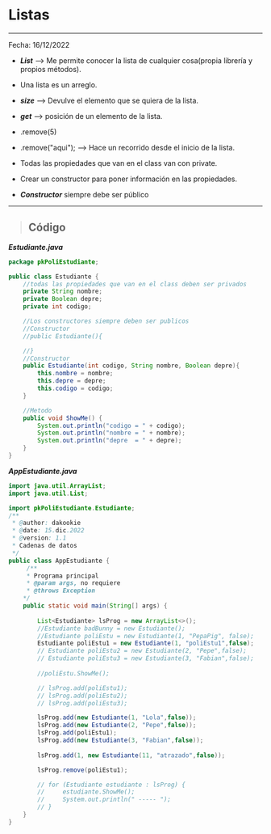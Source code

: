 # Listas

---
Fecha: 16/12/2022

+ ***List*** --> Me permite conocer la lista de cualquier cosa(propia librería y propios métodos).
+ Una lista es un arreglo.

+ ***size*** --> Devulve el elemento que se quiera de la lista.
+ ***get*** --> posición de un elemento de la lista.
+ .remove(5)
+ .remove("aqui"); --> Hace un recorrido desde el inicio de la lista.

+ Todas las propiedades que van en el class van con private.
+ Crear un constructor para poner información en las propiedades.
+ ***Constructor*** siempre debe ser público

---

> ## Código

***Estudiante.java***

```java
package pkPoliEstudiante;

public class Estudiante {
    //todas las propiedades que van en el class deben ser privados
    private String nombre;
    private Boolean depre;
    private int codigo;

    //Los constructores siempre deben ser publicos
    //Constructor
    //public Estudiante(){

    //}
    //Constructor
    public Estudiante(int codigo, String nombre, Boolean depre){
        this.nombre = nombre;
        this.depre = depre;
        this.codigo = codigo;
    }

    //Metodo
    public void ShowMe() {
        System.out.println("codigo = " + codigo);
        System.out.println("nombre = " + nombre);
        System.out.println("depre  = " + depre);
    }
}
```

***AppEstudiante.java***
```java
import java.util.ArrayList;
import java.util.List;

import pkPoliEstudiante.Estudiante;
/**
 * @author: dakookie
 * @date: 15.dic.2022
 * @version: 1.1
 * Cadenas de datos
 */
public class AppEstudiante {
     /**
     * Programa principal
     * @param args, no requiere
     * @throws Exception
    */
    public static void main(String[] args) {
       
        List<Estudiante> lsProg = new ArrayList<>();
        //Estudiante badBunny = new Estudiante();
        //Estudiante poliEstu = new Estudiante(1, "PepaPig", false);
        Estudiante poliEstu1 = new Estudiante(1, "poliEstu1",false);
        // Estudiante poliEstu2 = new Estudiante(2, "Pepe",false);
        // Estudiante poliEstu3 = new Estudiante(3, "Fabian",false);
        
        //poliEstu.ShowMe();

        // lsProg.add(poliEstu1);
        // lsProg.add(poliEstu2);
        // lsProg.add(poliEstu3);

        lsProg.add(new Estudiante(1, "Lola",false));
        lsProg.add(new Estudiante(2, "Pepe",false));
        lsProg.add(poliEstu1);
        lsProg.add(new Estudiante(3, "Fabian",false));
        
        lsProg.add(1, new Estudiante(11, "atrazado",false));

        lsProg.remove(poliEstu1);

        // for (Estudiante estudiante : lsProg) {
        //     estudiante.ShowMe();
        //     System.out.println(" ----- ");
        // }
    }
}

```
